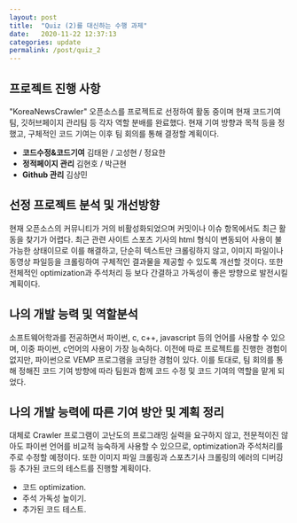 ```yaml
---
layout: post
title:  "Quiz (2)를 대신하는 수행 과제"
date:   2020-11-22 12:37:13
categories: update
permalink: /post/quiz_2
---
```

<!--more-->

## 프로젝트 진행 사항 ##

"KoreaNewsCrawler" 오픈소스를 프로젝트로 선정하여 활동 중이며 현재 코드기여팀, 깃허브페이지 관리팀 등 각자 역할 분배를 완료했다. 현재 기여 방향과 목적 등을 정했고, 구체적인 코드 기여는 이후 팀 회의를 통해 결정할 계획이다.

* **코드수정&코드기여** 김태완 / 고성현 / 정요한
* **정적페이지 관리** 김현호 / 박근현
* **Github 관리** 김상민



## 선정 프로젝트 분석 및 개선방향 ##

현재 오픈소스의 커뮤니티가 거의 비활성화되었으며 커밋이나 이슈 항목에서도 최근 활동을 찾기가 어렵다. 최근 관련 사이트 스포츠 기사의 html 형식이 변동되어 사용이 불가능한 상태이므로 이를 해결하고, 단순히 텍스트만 크롤링하지 않고, 이미지 파일이나 동영상 파일등을 크롤링하여 구체적인 결과물을 제공할 수 있도록 개선할 것이다. 또한 전체적인 optimization과 주석처리 등 보다 간결하고 가독성이 좋은 방향으로 발전시킬 계획이다.



## 나의 개발 능력 및 역할분석 ##

소프트웨어학과를 전공하면서 파이썬, c, c++, javascript 등의 언어를 사용할 수 있으며, 이중 파이썬, c언어의 사용이 가장 능숙하다. 이전에 따로 프로젝트를 진행한 경험이 없지만, 파이썬으로 VEMP 프로그램을 코딩한 경험이 있다. 이를 토대로, 팀 회의를 통해 정해진 코드 기여 방향에 따라 팀원과 함께 코드 수정 및 코드 기여의 역할을 맡게 되었다.



## 나의 개발 능력에 따른 기여 방안 및 계획 정리 ##

대체로 Crawler 프로그램이 고난도의 프로그래밍 실력을 요구하지 않고, 전문적이진 않아도 파이썬 언어를 비교적 능숙하게 사용할 수 있으므로, optimization과 주석처리를 주로 수정할 예정이다. 또한 이미지 파일 크롤링과 스포츠기사 크롤링의 에러의 디버깅 등 추가된 코드의 테스트를 진행할 계획이다.

* 코드 optimization.
* 주석 가독성 높이기.
* 추가된 코드 테스트.




[jekyll]:      http://jekyllrb.com
[jekyll-gh]:   https://github.com/jekyll/jekyll
[jekyll-help]: https://github.com/jekyll/jekyll-help
[frontmatter]: http://jekyllrb.com/docs/frontmatter/
[github-easybook]: https://github.com/laobubu/jekyll-theme-EasyBook

